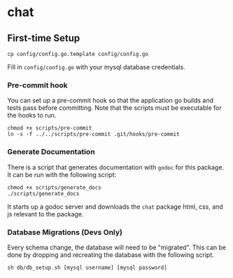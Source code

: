 # chat

## First-time Setup

```
cp config/config.go.template config/config.go
```

Fill in `config/config.go` with your mysql database credentials.

###  Pre-commit hook

You can set up a pre-commit hook so that the application go builds and tests pass before committing.
Note that the scripts must be executable for the hooks to run.

```
chmod +x scripts/pre-commit
ln -s -f ../../scripts/pre-commit .git/hooks/pre-commit
```

### Generate Documentation

There is a script that generates documentation with `godoc` for this package.
It can be run with the following script:

```
chmod +x scripts/generate_docs
./scripts/generate_docs
```

It starts up a godoc server and downloads the `chat` package html, css, and js relevant to the package.

### Database Migrations (Devs Only)

Every schema change, the database will need to be "migrated". This can be done by dropping and recreating the database with the following script.

```
sh db/db_setup.sh [mysql username] [mysql password]
```
